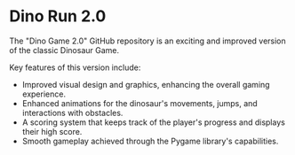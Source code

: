 # Dino Run 2.0
The "Dino Game 2.0" GitHub repository is an exciting and improved version of the classic Dinosaur Game.

Key features of this version include:
- Improved visual design and graphics, enhancing the overall gaming experience.
- Enhanced animations for the dinosaur's movements, jumps, and interactions with obstacles.
- A scoring system that keeps track of the player's progress and displays their high score.
- Smooth gameplay achieved through the Pygame library's capabilities.

